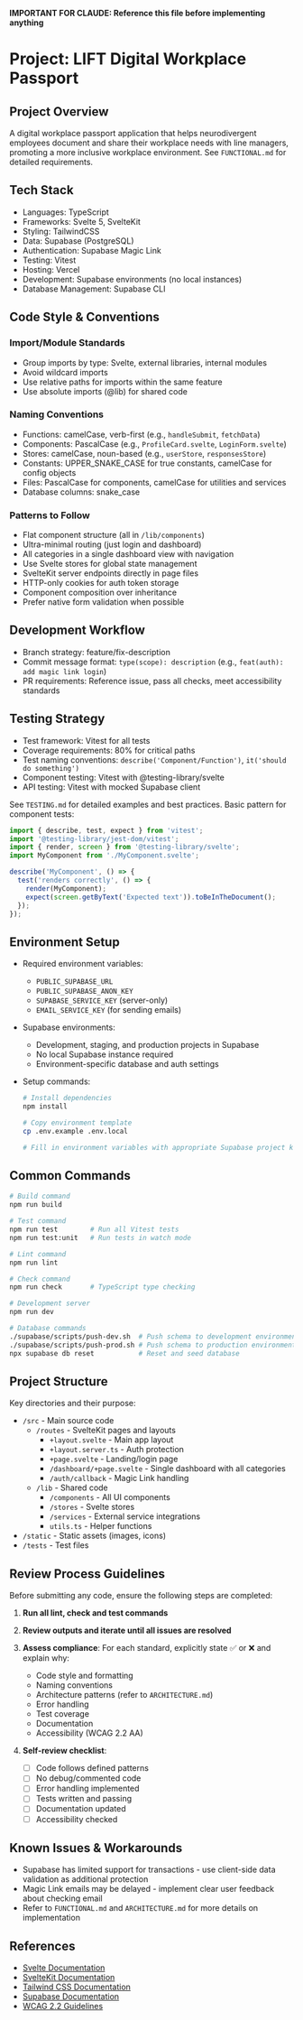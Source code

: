 **IMPORTANT FOR CLAUDE: Reference this file before implementing anything**

# Project: LIFT Digital Workplace Passport

## Project Overview

A digital workplace passport application that helps neurodivergent employees document and share their workplace needs with line managers, promoting a more inclusive workplace environment. See `FUNCTIONAL.md` for detailed requirements.

## Tech Stack

- Languages: TypeScript
- Frameworks: Svelte 5, SvelteKit
- Styling: TailwindCSS
- Data: Supabase (PostgreSQL)
- Authentication: Supabase Magic Link
- Testing: Vitest
- Hosting: Vercel
- Development: Supabase environments (no local instances)
- Database Management: Supabase CLI

## Code Style & Conventions

### Import/Module Standards

- Group imports by type: Svelte, external libraries, internal modules
- Avoid wildcard imports
- Use relative paths for imports within the same feature
- Use absolute imports (@lib) for shared code

### Naming Conventions

- Functions: camelCase, verb-first (e.g., `handleSubmit`, `fetchData`)
- Components: PascalCase (e.g., `ProfileCard.svelte`, `LoginForm.svelte`)
- Stores: camelCase, noun-based (e.g., `userStore`, `responsesStore`)
- Constants: UPPER_SNAKE_CASE for true constants, camelCase for config objects
- Files: PascalCase for components, camelCase for utilities and services
- Database columns: snake_case

### Patterns to Follow

- Flat component structure (all in `/lib/components`)
- Ultra-minimal routing (just login and dashboard)
- All categories in a single dashboard view with navigation
- Use Svelte stores for global state management
- SvelteKit server endpoints directly in page files
- HTTP-only cookies for auth token storage
- Component composition over inheritance
- Prefer native form validation when possible

## Development Workflow

- Branch strategy: feature/fix-description
- Commit message format: `type(scope): description` (e.g., `feat(auth): add magic link login`)
- PR requirements: Reference issue, pass all checks, meet accessibility standards

## Testing Strategy

- Test framework: Vitest for all tests
- Coverage requirements: 80% for critical paths
- Test naming conventions: `describe('Component/Function')`, `it('should do something')`
- Component testing: Vitest with @testing-library/svelte
- API testing: Vitest with mocked Supabase client

See `TESTING.md` for detailed examples and best practices. Basic pattern for component tests:

```typescript
import { describe, test, expect } from 'vitest';
import '@testing-library/jest-dom/vitest';
import { render, screen } from '@testing-library/svelte';
import MyComponent from './MyComponent.svelte';

describe('MyComponent', () => {
  test('renders correctly', () => {
    render(MyComponent);
    expect(screen.getByText('Expected text')).toBeInTheDocument();
  });
});
```

## Environment Setup

- Required environment variables:
  - `PUBLIC_SUPABASE_URL`
  - `PUBLIC_SUPABASE_ANON_KEY`
  - `SUPABASE_SERVICE_KEY` (server-only)
  - `EMAIL_SERVICE_KEY` (for sending emails)

- Supabase environments:
  - Development, staging, and production projects in Supabase
  - No local Supabase instance required
  - Environment-specific database and auth settings

- Setup commands:
  ```bash
  # Install dependencies
  npm install
  
  # Copy environment template
  cp .env.example .env.local
  
  # Fill in environment variables with appropriate Supabase project keys
  ```

## Common Commands

```bash
# Build command
npm run build

# Test command
npm run test        # Run all Vitest tests
npm run test:unit   # Run tests in watch mode

# Lint command
npm run lint

# Check command
npm run check       # TypeScript type checking

# Development server
npm run dev

# Database commands
./supabase/scripts/push-dev.sh  # Push schema to development environment
./supabase/scripts/push-prod.sh # Push schema to production environment
npx supabase db reset           # Reset and seed database
```

## Project Structure

Key directories and their purpose:

- `/src` - Main source code
  - `/routes` - SvelteKit pages and layouts
    - `+layout.svelte` - Main app layout
    - `+layout.server.ts` - Auth protection
    - `+page.svelte` - Landing/login page
    - `/dashboard/+page.svelte` - Single dashboard with all categories
    - `/auth/callback` - Magic Link handling
  - `/lib` - Shared code
    - `/components` - All UI components
    - `/stores` - Svelte stores
    - `/services` - External service integrations
    - `utils.ts` - Helper functions
- `/static` - Static assets (images, icons)
- `/tests` - Test files

## Review Process Guidelines

Before submitting any code, ensure the following steps are completed:

1. **Run all lint, check and test commands**

2. **Review outputs and iterate until all issues are resolved**

3. **Assess compliance**:
   For each standard, explicitly state ✅ or ❌ and explain why:

   - Code style and formatting
   - Naming conventions
   - Architecture patterns (refer to `ARCHITECTURE.md`)
   - Error handling
   - Test coverage
   - Documentation
   - Accessibility (WCAG 2.2 AA)

4. **Self-review checklist**:
   - [ ] Code follows defined patterns
   - [ ] No debug/commented code
   - [ ] Error handling implemented
   - [ ] Tests written and passing
   - [ ] Documentation updated
   - [ ] Accessibility checked

## Known Issues & Workarounds

- Supabase has limited support for transactions - use client-side data validation as additional protection
- Magic Link emails may be delayed - implement clear user feedback about checking email
- Refer to `FUNCTIONAL.md` and `ARCHITECTURE.md` for more details on implementation

## References

- [Svelte Documentation](https://svelte.dev/docs)
- [SvelteKit Documentation](https://kit.svelte.dev/docs)
- [Tailwind CSS Documentation](https://tailwindcss.com/docs)
- [Supabase Documentation](https://supabase.io/docs)
- [WCAG 2.2 Guidelines](https://www.w3.org/TR/WCAG22/)